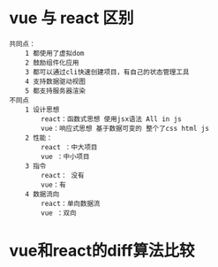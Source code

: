 <!--
 * @Author: Mr.xie
 * @Date: 2021-12-26 19:36:16
 * @LastEditTime: 2021-12-26 19:36:17
 * @LastEditors: Mr.xie
 * @Description: 
 * @FilePath: /homeWork/vue/vue与react区别.md
 * 可以输入预定的版权声明、个性签名、空行等
-->


# vue 与 react 区别
    共同点：
        1 都使用了虚拟dom
        2 鼓励组件化应用
        3 都可以通过cli快速创建项目，有自己的状态管理工具
        4 支持数据驱动视图
        5 都支持服务器渲染
    不同点
        1 设计思想
            react：函数式思想 使用jsx语法 All in js 
            vue：响应式思想 基于数据可变的 整个了css html js
        2 性能：
            react ：中大项目
            vue ：中小项目
        3 指令
            react： 没有
            vue：有
        4 数据流向
            react：单向数据流
            vue ：双向
            
# vue和react的diff算法比较

